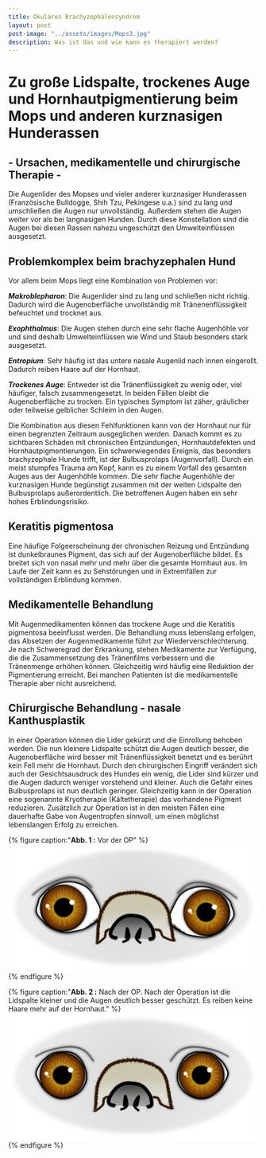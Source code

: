 ```yaml
---
title: Okuläres Brachyzephalensyndrom
layout: post
post-image: "../assets/images/Mops3.jpg"
description: Was ist das und wie kann es therapiert werden?
---
```


# Zu große Lidspalte, trockenes Auge und Hornhautpigmentierung beim Mops und anderen kurznasigen Hunderassen
## - Ursachen, medikamentelle und chirurgische Therapie -

Die Augenlider des Mopses und vieler anderer kurznasiger Hunderassen (Französische Bulldogge, Shih Tzu, Pekingese u.a.) sind zu lang und umschließen die Augen nur unvollständig. Außerdem stehen die Augen weiter vor als bei langnasigen Hunden. Durch diese Konstellation sind die Augen bei diesen Rassen nahezu ungeschützt den Umwelteinflüssen ausgesetzt. 

## Problemkomplex beim brachyzephalen Hund

Vor allem beim Mops liegt eine Kombination von Problemen vor:

***Makroblepharon***: 
Die Augenlider sind zu lang und schließen nicht richtig. Dadurch wird die Augenoberfläche unvollständig mit Tränenenflüssigkeit befeuchtet und trocknet aus.

***Exophthalmus***: 
Die Augen stehen durch eine sehr flache Augenhöhle vor und sind deshalb Umwelteinflüssen wie Wind und Staub besonders stark ausgesetzt.

***Entropium***: 
Sehr häufig ist das untere nasale Augenlid nach innen eingerollt. Dadurch reiben Haare auf der Hornhaut.

***Trockenes Auge***: 
Entweder ist die Tränenflüssigkeit zu wenig oder, viel häufiger, falsch zusammengesetzt. In beiden Fällen bleibt die Augenoberfläche zu trocken. Ein typisches Symptom ist zäher, gräulicher oder teilweise gelblicher Schleim in den Augen.

Die Kombination aus diesen Fehlfunktionen kann von der  Hornhaut nur für einen begrenzten Zeitraum ausgeglichen werden. Danach kommt es zu sichtbaren Schäden mit chronischen Entzündungen, Hornhautdefekten und Hornhautpigmentierungen.
Ein schwerwiegendes Ereignis, das besonders brachyzephale Hunde trifft, ist der Bulbusprolaps (Augenvorfall). Durch ein meist stumpfes Trauma am Kopf, kann es zu einem Vorfall des gesamten Auges aus der Augenhöhle kommen. Die sehr flache Augenhöhle der kurznasigen Hunde  begünstigt zusammen mit der weiten Lidspalte den Bulbusprolaps außerordentlich. Die betroffenen Augen haben ein sehr hohes Erblindungsrisiko.                                                

## Keratitis pigmentosa

Eine häufige Folgeerscheinung der chronischen Reizung und Entzündung ist dunkelbraunes Pigment, das sich auf der Augenoberfläche bildet. Es breitet sich von nasal mehr und mehr über die gesamte Hornhaut aus. Im Laufe der Zeit kann es zu Sehstörungen und in Extremfällen zur vollständigen Erblindung kommen. 

## Medikamentelle Behandlung

Mit Augenmedikamenten können das trockene Auge und die Keratitis pigmentosa beeinflusst werden. Die Behandlung muss lebenslang erfolgen, das Absetzen der Augenmedikamente führt zur Wiederverschlechterung. Je nach Schweregrad der Erkrankung, stehen Medikamente zur Verfügung, die die Zusammensetzung des Tränenfilms verbessern und die Tränenmenge erhöhen können. Gleichzeitig wird häufig eine Reduktion der Pigmentierung erreicht. Bei manchen Patienten ist die medikamentelle Therapie aber nicht ausreichend.

## Chirurgische Behandlung - nasale Kanthusplastik

In einer Operation können die Lider gekürzt und die Einrollung behoben werden. Die nun kleinere Lidspalte schützt die Augen deutlich besser, die Augenoberfläche wird besser mit Tränenflüssigkeit benetzt und es berührt kein Fell mehr die Hornhaut.  Durch den chirurgischen Eingriff verändert sich auch der Gesichtsausdruck des Hundes ein wenig, die Lider sind kürzer und die Augen dadurch weniger vorstehend und kleiner. Auch die Gefahr eines Bulbusprolaps ist nun deutlich geringer.
Gleichzeitig kann in der Operation eine sogenannte Kryotherapie (Kältetherapie) das vorhandene Pigment reduzieren. 
Zusätzlich zur Operation ist in den meisten Fällen eine dauerhafte Gabe von Augentropfen sinnvoll, um einen möglichst lebenslangen Erfolg zu erreichen.

{% figure caption:"**Abb. 1 :** Vor der OP" %}
![Lidrandtumor-OP](../assets/images/mops1.png)
{% endfigure %}

{% figure caption:"**Abb. 2 :** Nach der OP. Nach der Operation ist die Lidspalte kleiner und die Augen deutlich besser geschützt. Es reiben keine Haare mehr auf der Hornhaut." %}
![Lidrandtumor-OP](../assets/images/mops2.png)
{% endfigure %}